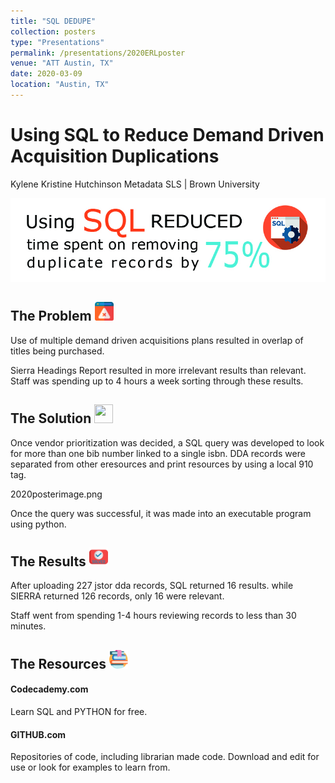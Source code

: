 ```yaml
---
title: "SQL DEDUPE"
collection: posters
type: "Presentations"
permalink: /presentations/2020ERLposter
venue: "ATT Austin, TX"
date: 2020-03-09
location: "Austin, TX"
---
```


Using SQL to Reduce Demand Driven Acquisition Duplications
====
Kylene Kristine Hutchinson  Metadata SLS | Brown University

![Using SQL reduced time spent on removing duplicate records by 75%](https://github.com/KyleneKristine/KyleneKristine.github.io/blob/master/_pages/_presentations/2020posterheader.jpg?raw=true "Using SQL reduced time spent on removing duplicate records by 75%")

The Problem <img src="https://github.com/KyleneKristine/KyleneKristine.github.io/blob/master/_presentations/problem.png" width="30" height="30">
---
Use of multiple demand driven acquisitions plans resulted in overlap of titles being purchased.

Sierra Headings Report resulted in more irrelevant results than relevant. Staff was spending up to 4 hours a week sorting through these results.

The Solution <img src="https://github.com/KyleneKristine/KyleneKristine.github.io/blob/master/_presentations/code (1).png" width="30" height="30">
---
Once vendor prioritization was decided, a SQL query was developed to look for more than one bib number linked to a single isbn. DDA records were separated from other eresources and print resources by using a local 910 tag. 

2020posterimage.png

Once the query was successful, it was made into an executable program using python.

The Results <img src="https://github.com/KyleneKristine/KyleneKristine.github.io/blob/master/_presentations/solved.png" width="30" height="30">
---
After uploading 227 jstor dda records, SQL returned 16 results. while SIERRA returned 126 records, only 16 were relevant.

Staff went from spending 1-4 hours reviewing records to less than 30 minutes.

The Resources <img src="https://github.com/KyleneKristine/KyleneKristine.github.io/blob/master/_presentations/book.png" width="30" height="30">
---
#### Codecademy.com
Learn SQL and PYTHON for free.

#### GITHUB.com
Repositories of code, including librarian made code. Download and edit for use or look for examples to learn from.

